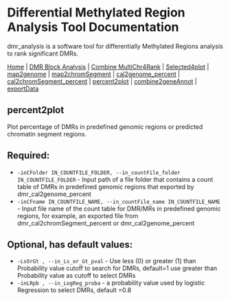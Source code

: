 # Differential Methylated Region Analysis Tool Documentation

dmr_analysis is a software tool for differentially Methylated Regions analysis to rank significant DMRs.



[Home](index.md) | [DMR Block Analysis](dmr_analysis_block.md) | [Combine MultiChr4Rank](dmr_combine_multChrs4rank.md) | [Selected4plot](dmr_selected4plot.md) | [map2genome](dmr_map2genome.md) | [map2chromSegment](dmr_map2chromSegment.md) | [cal2genome_percent](dmr_cal2genome_percent.md) | [cal2chromSegment_percent](dmr_cal2chromSegment_percent.md) | [percent2plot](dmr_percent2plot.md) | [combine2geneAnnot](dmr_combine2geneAnnot.md) | [exportData](dmr_exportData.md)

## percent2plot
<p>Plot percentage of DMRs in predefined genomic regions or predicted chromatin segment regions.</p>




<h2>Required:</h2>
<ul>
  <li><code>-inCFolder IN_COUNTFILE_FOLDER, --in_countFile_folder IN_COUNTFILE_FOLDER</code> - Input path of a file folder that contains a count table of DMRs in predefined genomic regions that exported by dmr_cal2genome_percent</li>
  <li><code>-inCFname IN_COUNTFILE_NAME, --in_countFile_name IN_COUNTFILE_NAME</code> - Input file name of the count table for DMR/MRs in predefined genomic regions, for example, an exported file from dmr_cal2chromSegment_percent or dmr_cal2genome_percent</li>
</ul>

<h2>Optional, has default values:</h2>
<ul>
  <li><code>-LsOrGt , --in_Ls_or_Gt_pval</code> - Use less (0) or greater (1) than Probability value cutoff to search for DMRs, default=1 use greater than Probability value as cutoff to select DMRs</li>
  <li><code>-inLRpb , --in_LogReg_proba</code> - a probability value used by logistic Regression to select DMRs, default =0.8</li>
</ul>

